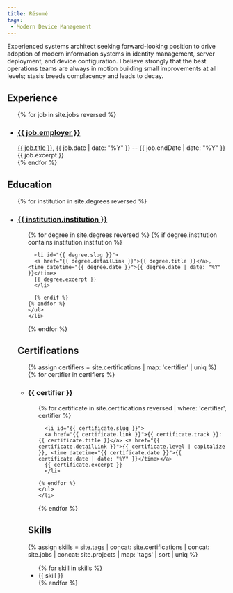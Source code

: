 ```yaml
---
title: Résumé
tags:
 - Modern Device Management
---
```


Experienced systems architect seeking forward-looking position to drive adoption of modern information systems in identity management, server deployment, and device configuration. I believe strongly that the best operations teams are always in motion building small improvements at all levels; stasis breeds complacency and leads to decay. 

## Experience
<ul>
  {% for job in site.jobs reversed %}
    <li>
      <h3 id="{{ job.url | split: '/' | last | split: '.' | first }}"><a href="{{ job.link }}">{{ job.employer }}</a></h3>
      <a href="{{ job.detailLink }}">{{ job.title }}</a>, <time datetime="{{ job.date }}">{{ job.date | date: "%Y" }}</time> -- <time datetime="{{ job.endDate }}">{{ job.endDate | date: "%Y" }}</time>
      {{ job.excerpt }}
    </li>
  {% endfor %}
</ul>

## Education
<ul>
  {% for institution in site.degrees reversed %}
    <li>
      <h3 id="{{ institution.institution | slugify }}"><a href="{{ institution.link }}">{{ institution.institution }}</a></h3>
      <ul>
    {% for degree in site.degrees reversed %}
      {% if degree.institution contains institution.institution %} 

      <li id="{{ degree.slug }}">
      <a href="{{ degree.detailLink }}">{{ degree.title }}</a>, <time datetime="{{ degree.date }}">{{ degree.date | date: "%Y" }}</time>
      {{ degree.excerpt }}
      </li>

      {% endif %}
    {% endfor %}
    </ul>
    </li>
  {% endfor %}
</ul>

## Certifications
<ul>
  {% assign certifiers = site.certifications | map: 'certifier' | uniq %}
  {% for certifier in certifiers %}
    <li>
      <h3 id="{{ certifier | slugify }}">{{ certifier }}</h3>
      <ul>
    {% for certificate in site.certifications reversed | where: 'certifier', certifier %}

      <li id="{{ certificate.slug }}">
      <a href="{{ certificate.link }}">{{ certificate.track }}: {{ certificate.title }}</a> <a href="{{ certificate.detailLink }}">{{ certificate.level | capitalize }}, <time datetime="{{ certificate.date }}">{{ certificate.date | date: "%Y" }}</time></a>
      {{ certificate.excerpt }}
      </li>

    {% endfor %}
    </ul>
    </li>
  {% endfor %}
</ul>

## Skills
{% assign skills = site.tags | concat: site.certifications | concat: site.jobs | concat: site.projects | map: 'tags' | sort | uniq %}
<ul class="plist">
  {% for skill in skills %}
    <li>{{ skill }}</li>
  {% endfor %}
</ul>
<!-- Extensive experience with Active Directory Domain Services + Certificate Services, Azure Active Directory, Azure MFA, Azure Application Proxy, Azure Information Protection, Microsoft Defender for Endpoint, Windows client and server deployment, Group Policy Management, Remote Desktop Services, Google Workspace (“G Suite”), Microsoft Endpoint Manager (Intune), Hyper-V, Windows Failover Clustering, and VMware vSphere ESXi, as well as core technologies including TPM, Virtualization-based Security, Kerberos, Group Managed Service Accounts, and related.-->

